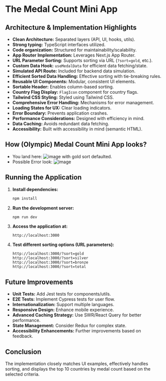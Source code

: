 # The Medal Count Mini App

## Architecture & Implementation Highlights

- **Clean Architecture:** Separated layers (API, UI, hooks, utils).
- **Strong typing:** TypeScript interfaces utilized.
- **Code organization:** Structured for maintainability/scalability.
- **App Router Implementation:** Leverages Next.js App Router.
- **URL Parameter Sorting:** Supports sorting via URL (`?sort=gold`, etc.).
- **Custom Data Hook:** `useMedalData` for efficient data fetching/state.
- **Simulated API Route:** Included for backend data simulation.
- **Efficient Sorted Data Handling:** Effective sorting with tie-breaking rules.
- **Reusable UI Components:** Modular, consistent UI elements.
- **Sortable Header:** Enables column-based sorting.
- **Country Flag Display:** `FlagIcon` component for country flags.
- **Tailwind CSS Styling:** Styled using Tailwind CSS.
- **Comprehensive Error Handling:** Mechanisms for error management.
- **Loading States for UX:** Clear loading indicators.
- **Error Boundary:** Prevents application crashes.
- **Performance Considerations:** Designed with efficiency in mind.
- **Data Caching:** Avoids redundant data fetching.
- **Accessibility:** Built with accessibility in mind (semantic HTML).

## How (Olympic) Medal Count Mini App looks?

- You land here: ![image](https://github.com/user-attachments/assets/585b02e1-5b92-4d5a-a759-5110cfbd14eb) with gold sort defaulted.
- Possible Error look: ![image](https://github.com/user-attachments/assets/7e4f0a93-0394-420b-87fe-a127339a3995)

## Running the Application

1.  **Install dependencies:**
    ```bash
    npm install
    ```
2.  **Run the development server:**
    ```bash
    npm run dev
    ```
3.  **Access the application at:**
    ```
    http://localhost:3000
    ```
4.  **Test different sorting options (URL parameters):**
    ```
    http://localhost:3000/?sort=gold
    http://localhost:3000/?sort=silver
    http://localhost:3000/?sort=bronze
    http://localhost:3000/?sort=total
    ```

## Future Improvements

- **Unit Tests:** Add Jest tests for components/utils.
- **E2E Tests:** Implement Cypress tests for user flow.
- **Internationalization:** Support multiple languages.
- **Responsive Design:** Enhance mobile experience.
- **Advanced Caching Strategy:** Use SWR/React Query for better performance.
- **State Management:** Consider Redux for complex state.
- **Accessibility Enhancements:** Further improvements based on feedback.

## Conclusion

The implementation closely matches UI examples, effectively handles sorting, and displays the top 10 countries by medal count based on the selected criteria.
